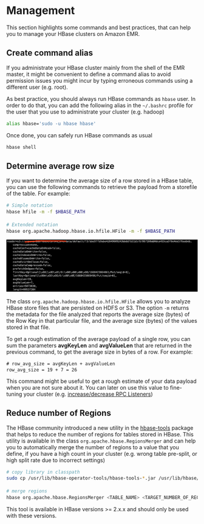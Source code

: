 # Management

This section highlights some commands and best practices, that can help you to manage your HBase clusters on Amazon EMR.

## Create command alias

If you administrate your HBase cluster mainly from the shell of the EMR master, it might be convenient to define a command alias to avoid permission issues you might incur by typing erroneous commands using a different user (e.g. root).

As best practice, you should always run HBase commands as `hbase` user. In order to do that, you can add the following alias in the `~/.bashrc` profile for the user that you use to administrate your cluster (e.g. hadoop)

```bash
alias hbase='sudo -u hbase hbase'
```

Once done, you can safely run HBase commands as usual

```bash
hbase shell
```

## Determine average row size

If you want to determine the average size of a row stored in a HBase table, you can use the following commands to retrieve the payload from a storefile of the table. For example:

```bash
# Simple notation
hbase hfile -m -f $HBASE_PATH

# Extended notation
hbase org.apache.hadoop.hbase.io.hfile.HFile -m -f $HBASE_PATH
```

![Average Payload Size](./img/management_avg_payload.png "Average Payload Size")

The class `org.apache.hadoop.hbase.io.hfile.HFile` allows you to analyze HBase store files that are persisted on HDFS or S3. The option `-m` returns the metadata for the file analyzed that reports the average size (bytes) of the Row Key in that particular file, and the average size (bytes) of the values stored in that file.

To get a rough estimation of the average payload of a single row, you can sum the parameters **avgKeyLen** and **avgValueLen** that are returned in the previous command, to get the average size in bytes of a row. For example:

```
# row_avg_size = avgKeyLen + avgValueLen
row_avg_size = 19 + 7 = 26
```

This command might be useful to get a rough estimate of your data payload when you are not sure about it. You can later on use this value to fine-tuning your cluster (e.g. [increase/decrease RPC Listeners](./best_practice#hbase-rpc-listeners))

## Reduce number of Regions

The HBase community introduced a new utility in the [hbase-tools](https://github.com/apache/hbase-operator-tools/blob/master/hbase-tools/) package that helps to reduce the number of regions for tables stored in HBase. This utility is available in the class `org.apache.hbase.RegionsMerger` and can help you to automatically merge the number of regions to a value that you define, if you have a high count in your cluster (e.g. wrong table pre-split, or high split rate due to incorrect settings)

```bash
# copy library in classpath
sudo cp /usr/lib/hbase-operator-tools/hbase-tools-*.jar /usr/lib/hbase/lib/

# merge regions
hbase org.apache.hbase.RegionsMerger <TABLE_NAME> <TARGET_NUMBER_OF_REGIONS>
```

This tool is available in HBase versions >= 2.x.x and should only be used with these versions.
